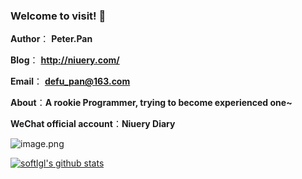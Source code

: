 ### Welcome to visit! 👋

**Author**： **Peter.Pan**

**Blog**： **http://niuery.com/**

**Email**： **defu_pan@163.com**

**About**：**A rookie Programmer, trying to become experienced one~** 

**WeChat official account**：**Niuery Diary**

![image.png](https://niuery.com/static/img/af265f32ce874fc806135fa9cd2778b3.image.png)

[![softlgl's github stats](https://github-readme-stats.vercel.app/api?username=PeterPandefu)](https://github.com/PeterPandefu/github-readme-stats)
